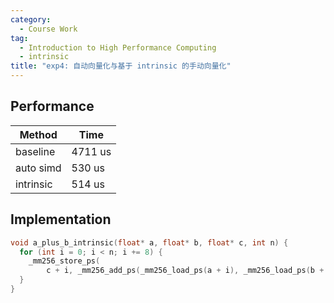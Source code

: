 ```yaml
---
category:
  - Course Work
tag:
  - Introduction to High Performance Computing
  - intrinsic
title: "exp4: 自动向量化与基于 intrinsic 的手动向量化"
---
```


## Performance

| Method    | Time    |
|-----------|---------|
| baseline  | 4711 us |
| auto simd | 530 us  |
| intrinsic | 514 us  |

## Implementation

```cpp
void a_plus_b_intrinsic(float* a, float* b, float* c, int n) {
  for (int i = 0; i < n; i += 8) {
    _mm256_store_ps(
        c + i, _mm256_add_ps(_mm256_load_ps(a + i), _mm256_load_ps(b + i)));
  }
}
```
